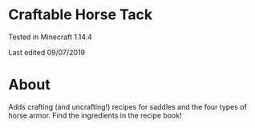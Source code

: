# Craftable Horse Tack

Tested in Minecraft 1.14.4

Last edited 09/07/2019

# About

Adds crafting (and uncrafting!) recipes for saddles and the four types of horse armor.  Find the ingredients in the recipe book!
